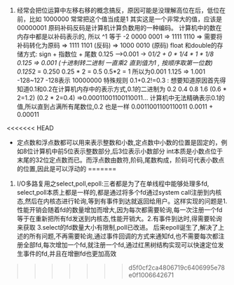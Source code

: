 1. 经常会把位运算中左移右移的概念搞反，原因可能是没理解高位在后，低位在前，比如 1000000 常常把这个值当成是1 其实这是一个非常大的值，应该是00000001
原码补码反码是计算机计算负数用的一种编码。
计算机中的数在内存中都是以补码表示的, 所以 ^1 等于 -2    0000 0001 => 1111 1110 => 需要将补码转化为原码 => 1111 1101 (反码) => 1000 0010 (原码)
float 和double的存储方式: sign + 指数位 + 尾数 0.125 -->0.001 -> 0*1/2 + 0 * 1/4 * 1 * 1/8   
0.125 => 0.001 (十进制转二进制 一直乘2 直到值为1 , 按顺序取第一位数)  0.125*2 =  0.250  0.25 * 2 = 0.5  0.5*2 = 1  所以为0.001 
1.125 => 1.001
-128~127 -128表示 10000000 特殊规则
0.1+0.2!=0.3 :  想要知道原因首先得知道0.1和0.2在计算机内存中的表示方式,0.1的二进制为 0.2 0.4 0.8 1.6 (0.6 * 2=1.2) (0.2 * 2=0.4) =>0.00011001100110011... 
计算机中无法精确表示0.1的值,所以直到占满所有尾数位,0.2 也是一样 0.0011001100110011   0.0011 +  0.00011  

<<<<<<< HEAD
* 定点数和浮点数都可以用来表示整数和小数,定点数中小数的位置是固定的，例如8位计算机中前5位表示整数部分,后3位表示小数部分 int本质是小数点位于末尾的32位定点数而已。而浮点数由数符,阶码,尾数构成，阶码可代表小数点的位置,因此是可以浮动的
=======
1. I/O多路复用之select,poll,epoll:三者都是为了在单线程中能够处理多fd, select,poll本质上都是一样的,都是通过将多个fd通过system call注册到内核态,然后在内核态进行轮询,等到有事件到达就返回给用户。这样实现的问题是1.性能开销会随着fd的数量增加而增大,因为每次都需要轮询,每一次注册一个fd等于在重新把所有fd发送到内核态,性能开销大。2.有事件到达时,得需要轮询来获取 3.select的fd数量大小有限制,poll已改进。
后来epoll诞生了,解决了上述的所有问题,不再需要轮询,通过事件回调的方式来通知fd,也不需要每次都注册全部fd,每次增加一个fd,就注册一个fd,通过红黑树结构实现可以快速定位发生事件的fd,并且在增删fd也更加高效
>>>>>>> d5f0cf2ca4806719c6406995e78e0f1006642671
